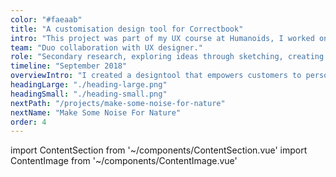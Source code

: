 ```yaml
---
color: "#faeaab"
title: "A customisation design tool for Correctbook"
intro: "This project was part of my UX course at Humanoids, I worked on a mobile first design of a web-based customisation tool for Correctbook; a social enterprise that produces durable and endlessly erasable notebooks. The profit from purchases goes to illiterate children in need of writing material. In order to raise more money for the children, Correctbook wants to attract companies to sell more notebooks by offering them an option to customise their own sustainable notebook."
team: "Duo collaboration with UX designer."
role: "Secondary research, exploring ideas through sketching, creating multiple interactive prototypes and iterative testing."
timeline: "September 2018"
overviewIntro: "I created a designtool that empowers customers to personalise their own Correctbook product to increase the efficiency of purchasing and sales."
headingLarge: "./heading-large.png"
headingSmall: "./heading-small.png"
nextPath: "/projects/make-some-noise-for-nature"
nextName: "Make Some Noise For Nature"
order: 4
---
```


import ContentSection from '~/components/ContentSection.vue'
import ContentImage from '~/components/ContentImage.vue'

<content-section>
  <template v-slot:title>
    The problem
  </template>
  <template v-slot:body>
    <p>
    The option to customize a Correctbook is, at the moment, an obstructive process that takes a lot of steps and time which makes it unattractive for companies to purchase their customized Correctbooks. In the current flow, companies can request a quotation on the Correctbook website. Next, Correctbook asks for a detailed design to be sent or, on request, makes a design if the company itself has little design experience. This flow is not ideal for both parties.
    </p>
    <ul>
        <li>
          Requesting a quote is a threshold for customers, because it is unclear how this process works and what the possibilities are in the design
        </li>
        <li>
          The process takes a long time 
        </li>
        <li>
          It takes Correctbook a lot of time to create designs at the customer's request, which limits the number of customers that can be served at the same time
        </li>
      </ul>
  </template>
</content-section>

<content-image size="wide" caption="FLOW BEFORE AND AFTER CUSTOMISATION TOOL">
  <g-image src="./1.jpg" />
</content-image>

<content-section>
  <template v-slot:title>
    Challenge
  </template>
  <template v-slot:body>
    <p>
    Create a designtool, accessible to companies with and without design experience, so that all companies can design and order their own Correctbooks.Not all customers of Correctbook have the ability or skills to make their own design. Therefore, the designtool should focus on different types of users with varying designexperience. Because more than half the visitors of correctbook.com visit the site by using their mobile device, Correctbook asked us to design a mobile-first design tool. 
    </p>
  </template>
</content-section>

<content-section>
  <template v-slot:title>
    Research and Requirements
  </template>
  <template v-slot:body>
    <p>
    To find out what the tool should or should not contain, we conducted five interviews and tested comparable services (e.g. Hema, Fotofabriek, Greetz etc.) with the interviewees. During the test the interviewees were asked to personalize a Hema notebook or Greetz card and to think out loud while performing their tasks. Through observation of their behaviour, asking what, how, which, why questions and making notes, we got some early insights.
    </p>
    <ul>
        <li>
          Users had different needs for guidance during the design of their own correctbook
        </li>
        <li>
          Users needed a constant overview of the design options and direct feedback of changes to the design 
        </li>
        <li>
          Customizing a product on a website where you could design step by step by scrolling and indicating your preferences, was very unclear to users. They forgot what they had chosen or changed and could not see the result untill the end
        </li>
        <li>
          Users wanted to try out the design options as quickly as possible in the tool. There were often too many steps (number, size, interior) before they could start designing
        </li>
      </ul>
      <p>
        Because the need for design guidance among the customers varied, we collected and analyzed the data to define persona’s and their goals and painpoints. This resulted in two persona’s: Nikki and Harry. These two were opposite to each other in terms of design skills and pain points. 
      </p>
  </template>
</content-section>

<content-image size="normal" caption="PERSONAS BASED ON OUR COMPETITIVE PRODUCT USERTEST">
  <g-image src="./2.jpg" />
</content-image>

<content-section>
  <template v-slot:title>
    Sketching and wireframing
  </template>
  <template v-slot:body>
    <p>
      Based on the results of the test and the paintpoints in the current userflow, we made sketches and wireframes of the tool. We choose to show designoptions and direct feedback on one page, the give users the possibility to choose guidance, and to minimalize the steps before entering the designtool.After multiple tests, iterations and refinement, we made a final design. Because the tool was designed for customers, we opted for a clean and minimal design using the colours and font matching the house-style of Correctbook.
    </p>
  </template>
</content-section>

<content-image size="normal" caption="WIREFRAMES OF OUR BEST CONCEPT">
  <g-image src="./3.jpg" />
</content-image>

<content-section>
  <template v-slot:title>
    Overview and direct feedback
  </template>
  <template v-slot:body>
    <p>
      Users wanted to make changes immediately and wanted direct feedback. We solved this by constantly showing the cover that the user is designing on one page while making it interactive. Text, photos, background color or templates can be added via a bar at the bottom of the screen. When a part is changed, the bar only shows the options to further modify the selected part.
    </p>
  </template>
</content-section>

<content-image size="wide" caption="INTERACTIONS AND FEEDBACK WHILE DESIGNING THE COVER">
  <g-image src="./4.jpg" />
</content-image>

<content-section>
  <template v-slot:title>
    Choose for guidance or design yourself
  </template>
  <template v-slot:body>
    <p>
      In order to achieve our goal and make the tool accessible to users with and without design experience, we decided to give two design options: self-design or design using a template. With a template, for example, users with little design experience can easily create a beautiful design because the options are limited and recorded. The user only needs to adjust the text, color and image by clicking on the template. To guarantee a beautifull design without much knowledge of quality standards, we decided that users will receive a warning when the quality of a file is too low to make a beautiful design. This warning will disappear if the file is modified or deleted.
    </p>
  </template>
</content-section>

<content-image size="normal" caption="MOCKUPS OF THE ‘USE TEMPLATE’ OPTION IN THE CUSTOMIZATION TOOL">
  <g-image src="./5.jpg" />
</content-image>

<content-section>
  <template v-slot:title>
    Minimalising choices before designtool (?)
  </template>
  <template v-slot:body>
    <p>
      Users wanted to try out the designtool options as quickly as possible. We have therefore opted to have the customer make only essential choices, such as size and pattern of the inside, before the customer actually goes into the tool to customize their Correctbook.
    </p>
  </template>
</content-section>

<content-image size="wide" caption="FLOW OF STEPS OF CHOOSING PREFERENCES BEFORE DESIGNING">
  <g-image src="./6.jpg" />
</content-image>

<content-section>
  <template v-slot:title>
    Learning and outcomes
  </template>
  <template v-slot:body>
    <ul>
      <li>
        This was one of my first design projects in which I learned the most of the basic design process, sketching and visual design. My colleague was very proficient in design and learned me a lot, while I - with little design experience and a psychological background - learned her a lot about analysing problems thoroughly and asking the right questions during interviews and usertesting. 
      </li>
      <li>
        A design tool that lowers the threshold to order customized Correctbooks and makes the whole customer journey more fun and fast!
      </li>
    </ul>
  </template>
</content-section>
